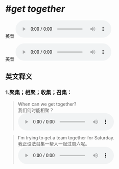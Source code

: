 # ***\#get together*** 
英音
<audio src="./media/get together1_AAC.aac" controls="controls"></audio>

美音
<audio src="./media/get together2_AAC.aac" controls="controls"></audio>



  

英文释义
---
### 1.**聚集；相聚；收集；召集：**  

 > When can we get together?  
 > 我们何时能相聚？    
<audio src="./media/get-71.aac" controls="controls"></audio>

 > I'm trying to get a team together for Saturday.  
 > 我正设法召集一帮人一起过周六呢。    
<audio src="./media/get-72.aac" controls="controls"></audio>


